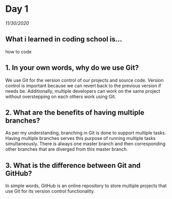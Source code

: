 # Day 1
_11/30/2020_

## What i learned in coding school is...
how to code


## 1. In your own words, why do we use Git?

We use Git for the version control of our projects and source code. Version control is important because we can revert back to the previous version if needs be. Additionally, multiple developers can work on the same project without overstepping on each others work using Git.

## 2. What are the benefits of having multiple branches?
As per my understanding, branching in Git is done to support multiple tasks. Having multiple branches serves this purpose of running multiple tasks simultaneously. There is always one master branch and then corresponding other branches that are diverged from this master branch.
     
## 3. What is the difference between Git and GitHub?
In simple words, GitHub is an online repository to store multiple projects that use Git for its version control functionality.
     